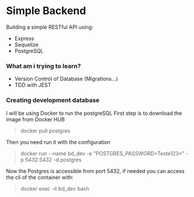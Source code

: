 # Simple Backend
Building a simple RESTful API using:
- Express
- Sequelize
- PostgreSQL

### What am i trying to learn?
- Version Control of Database (Migrations...)
- TDD with JEST 

### Creating development database
I will be using Docker to run the postgreSQL 
First step is to download the image from Docker HUB
> docker pull postgres

Then you need run it with the configuration
> docker run --name bd_dev -e "POSTGRES_PASSWORD=Teste123*" -p 5432:5432 -d postgres

Now the Postgres is accessible from port 5432, if needed you can access the cli of the container with:
> docker exec -it bd_dev bash
